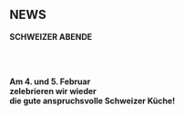 ## NEWS

**SCHWEIZER ABENDE**  

<br>
<br>

**Am 4. und 5. Februar <br>
zelebrieren wir wieder <br>
die gute anspruchsvolle Schweizer Küche!** <br>






